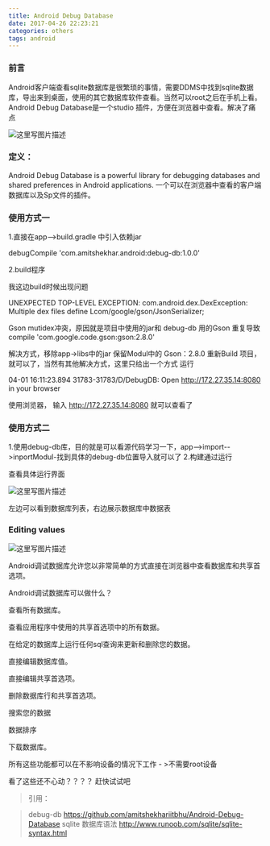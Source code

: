 ```yaml
---
title: Android Debug Database
date: 2017-04-26 22:23:21
categories: others
tags: android
---
```


### 前言
Android客户端查看sqlite数据库是很繁琐的事情，需要DDMS中找到sqlite数据库，导出来到桌面，使用的其它数据库软件查看。当然可以root之后在手机上看。Android Debug Database是一个studio 插件，方便在浏览器中查看。解决了痛点

![这里写图片描述](http://img.blog.csdn.net/20170401170016577?watermark/2/text/aHR0cDovL2Jsb2cuY3Nkbi5uZXQvbzI3OTY0MjcwNw==/font/5a6L5L2T/fontsize/400/fill/I0JBQkFCMA==/dissolve/70/gravity/SouthEast)

### 定义：

Android Debug Database is a powerful library for debugging databases and shared preferences in Android applications.
一个可以在浏览器中查看的客户端数据库以及Sp文件的插件。

<!--more-->
### 使用方式一

 1.直接在app-->build.gradle 中引入依赖jar

debugCompile 'com.amitshekhar.android:debug-db:1.0.0'

  2.build程序

  我这边build时候出现问题

UNEXPECTED TOP-LEVEL EXCEPTION: com.android.dex.DexException: Multiple dex files define Lcom/google/gson/JsonSerializer;

Gson mutidex冲突，原因就是项目中使用的jar和 debug-db 用的Gson 重复导致
 compile 'com.google.code.gson:gson:2.8.0'

解决方式，移除app->libs中的jar 保留Modul中的 Gson：2.8.0 重新Build 项目，就可以了，当然有其他解决方式，这里只给出一个方式
运行

04-01 16:11:23.894 31783-31783/D/DebugDB: Open http://172.27.35.14:8080 in your browser

使用浏览器， 输入 http://172.27.35.14:8080 就可以查看了

### 使用方式二

1.使用debug-db库，目的就是可以看源代码学习一下，app-->import-->inportModul-找到具体的debug-db位置导入就可以了
2.构建通过运行



查看具体运行界面

![这里写图片描述](https://raw.githubusercontent.com/amitshekhariitbhu/Android-Debug-Database/master/assets/debugdb.png)

左边可以看到数据库列表，右边展示数据库中数据表

### Editing values


![这里写图片描述](https://raw.githubusercontent.com/amitshekhariitbhu/Android-Debug-Database/master/assets/debugdb_edit.png)


Android调试数据库允许您以非常简单的方式直接在浏览器中查看数据库和共享首选项。

Android调试数据库可以做什么？

查看所有数据库。

查看应用程序中使用的共享首选项中的所有数据。

在给定的数据库上运行任何sql查询来更新和删除您的数据。

直接编辑数据库值。

直接编辑共享首选项。

删除数据库行和共享首选项。

搜索您的数据

数据排序

下载数据库。

所有这些功能都可以在不影响设备的情况下工作 - >不需要root设备


看了这些还不心动？？？？ 赶快试试吧




>引用： 

>debug-db   https://github.com/amitshekhariitbhu/Android-Debug-Database
>sqlite 数据库语法   http://www.runoob.com/sqlite/sqlite-syntax.html
>